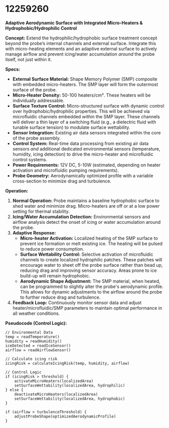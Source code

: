 # 12259260

**Adaptive Aerodynamic Surface with Integrated Micro-Heaters & Hydrophobic/Hydrophilic Control**

**Concept:** Extend the hydrophilic/hydrophobic surface treatment concept beyond the probe’s internal channels and external surface. Integrate this with micro-heating elements and an adaptive external surface to actively manage airflow and prevent icing/water accumulation *around* the probe itself, not just within it. 

**Specs:**

*   **External Surface Material:** Shape Memory Polymer (SMP) composite with embedded micro-heaters. The SMP layer will form the outermost surface of the probe.
*   **Micro-Heater Density:** 50-100 heaters/cm². These heaters will be individually addressable.
*   **Surface Texture Control:**  Micro-structured surface with dynamic control over hydrophobic/hydrophilic properties. This will be achieved via microfluidic channels embedded *within* the SMP layer.  These channels will deliver a thin layer of a switching fluid (e.g., a dielectric fluid with tunable surface tension) to modulate surface wettability.
*   **Sensor Integration:**  Existing air data sensors integrated within the core of the probe assembly. 
*   **Control System:** Real-time data processing from existing air data sensors *and* additional dedicated environmental sensors (temperature, humidity, icing detection) to drive the micro-heater and microfluidic control systems. 
*   **Power Requirements:**  12V DC, 5-10W (estimated, depending on heater activation and microfluidic pumping requirements).
*   **Probe Geometry:**  Aerodynamically optimized profile with a variable cross-section to minimize drag and turbulence.

**Operation:**

1.  **Normal Operation:**  Probe maintains a baseline hydrophobic surface to shed water and minimize drag. Micro-heaters are off or at a low power setting for thermal stability.
2.  **Icing/Water Accumulation Detection:** Environmental sensors and airflow analysis detect the onset of icing or water accumulation around the probe.
3.  **Adaptive Response:**
    *   **Micro-heater Activation:**  Localized heating of the SMP surface to prevent ice formation or melt existing ice. The heating will be pulsed to reduce power consumption.
    *   **Surface Wettability Control:** Selective activation of microfluidic channels to create localized hydrophilic patches. These patches will encourage water to sheet off the probe surface rather than bead up, reducing drag and improving sensor accuracy. Areas prone to ice build-up will remain hydrophobic.
    *   **Aerodynamic Shape Adjustment:** The SMP material, when heated, can be programmed to slightly alter the probe's aerodynamic profile. This allows for dynamic adjustments to the airflow around the probe to further reduce drag and turbulence. 
4.  **Feedback Loop:** Continuously monitor sensor data and adjust heater/microfluidic/SMP parameters to maintain optimal performance in all weather conditions.

**Pseudocode (Control Logic):**

```
// Environmental Data
temp = readTemperature()
humidity = readHumidity()
iceDetected = readIceSensor()
airflow = readAirflowSensor()

// Calculate icing risk
icingRisk = calculateIcingRisk(temp, humidity, airflow)

// Control Logic
if (icingRisk > threshold) {
    activateMicroHeaters(localizedArea)
    setSurfaceWettability(localizedArea, hydrophilic)
} else {
    deactivateMicroHeaters(localizedArea)
    setSurfaceWettability(localizedArea, hydrophobic)
}

if (airflow > turbulenceThreshold) {
    adjustProbeShape(optimizedAerodynamicProfile)
}
```